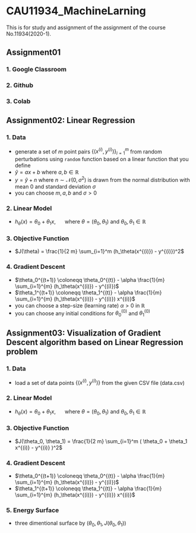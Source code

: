 # CAU11934_MachineLarning

This is for study and assignment of the assignment of the course No.11934(2020-1).


## Assignment01

### 1. Google Classroom

### 2. Github

### 3. Colab


## Assignment02: Linear Regression

### 1. Data

- generate a set of $`m`$ point pairs $`\{ (x^{(i)}, y^{(i)}) \}_{i = 1}^m`$ from random perturbations using `random` function based on a linear function that you define
- $`\hat{y} = a x + b`$ where $`a, b \in \mathbb{R}`$
- $`y = \hat{y} + n`$ where $`n \sim \mathcal{N}(0, \sigma^2)`$ is drawn from the normal distribution with mean $`0`$ and standard deviation $`\sigma`$
- you can choose $`m, a, b`$ and $`\sigma > 0`$

### 2. Linear Model

- $`h_\theta(x) = \theta_0 + \theta_1 x`$, $`\quad`$ where $`\theta = (\theta_0, \theta_1)`$ and $`\theta_0, \theta_1 \in \mathbb{R}`$

### 3. Objective Function

- $`J(\theta) = \frac{1}{2 m} \sum_{i=1}^m (h_\theta(x^{(i)}) - y^{(i)})^2`$

### 4. Gradient Descent
 
- $`\theta_0^{(t+1)} \coloneqq \theta_0^{(t)} - \alpha \frac{1}{m} \sum_{i=1}^{m} (h_\theta(x^{(i)}) - y^{(i)})`$
- $`\theta_1^{(t+1)} \coloneqq \theta_1^{(t)} - \alpha \frac{1}{m} \sum_{i=1}^{m} (h_\theta(x^{(i)}) - y^{(i)}) x^{(i)}`$
- you can choose a step-size (learning rate) $`\alpha > 0`$ in $`\mathbb{R}`$
- you can choose any initial conditions for $`\theta_0^{(0)}`$ and $`\theta_1^{(0)}`$


## Assignment03: Visualization of Gradient Descent algorithm based on Linear Regression problem

### 1. Data

- load a set of data points $`\{ (x^{(i)}, y^{(i)}) \}`$ from the given CSV file (data.csv)

### 2. Linear Model

- $`h_\theta(x) = \theta_0 + \theta_1 x`$, $`\quad`$ where $`\theta = (\theta_0, \theta_1)`$ and $`\theta_0, \theta_1 \in \mathbb{R}`$

### 3. Objective Function

- $`J(\theta_0, \theta_1) = \frac{1}{2 m} \sum_{i=1}^m ( \theta_0 + \theta_1 x^{(i)} - y^{(i)} )^2`$

### 4. Gradient Descent
 
- $`\theta_0^{(t+1)} \coloneqq \theta_0^{(t)} - \alpha \frac{1}{m} \sum_{i=1}^{m} (h_\theta(x^{(i)}) - y^{(i)})`$
- $`\theta_1^{(t+1)} \coloneqq \theta_1^{(t)} - \alpha \frac{1}{m} \sum_{i=1}^{m} (h_\theta(x^{(i)}) - y^{(i)}) x^{(i)}`$

### 5. Energy Surface

- three dimentional surface by $`(\theta_0, \theta_1, J(\theta_0, \theta_1))`$
